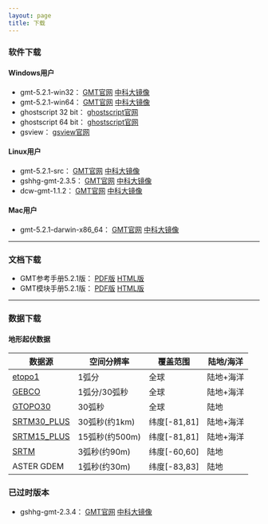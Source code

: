 ```yaml
---
layout: page
title: 下载
---
```


### 软件下载

#### Windows用户

- gmt-5.2.1-win32： [GMT官网](ftp://ftp.soest.hawaii.edu/gmt/bin/gmt-5.2.1-win32.exe)  [中科大镜像](http://mirrors.ustc.edu.cn/gmt/bin/gmt-5.2.1-win32.exe)
- gmt-5.2.1-win64： [GMT官网](ftp://ftp.soest.hawaii.edu/gmt/bin/gmt-5.2.1-win64.exe)  [中科大镜像](http://mirrors.ustc.edu.cn/gmt/bin/gmt-5.2.1-win64.exe)
- ghostscript 32 bit： [ghostscript官网](https://github.com/ArtifexSoftware/ghostpdl-downloads/releases/download/gs919/gs919w32.exe)
- ghostscript 64 bit： [ghostscript官网](https://github.com/ArtifexSoftware/ghostpdl-downloads/releases/download/gs919/gs919w64.exe)
- gsview： [gsview官网](http://www.gsview.com/downloads/gsview_setup_6.0.exe)

#### Linux用户

- gmt-5.2.1-src： [GMT官网](ftp://ftp.soest.hawaii.edu/gmt/gmt-5.2.1-src.tar.gz)  [中科大镜像](http://mirrors.ustc.edu.cn/gmt/gmt-5.2.1-src.tar.gz)
- gshhg-gmt-2.3.5： [GMT官网](ftp://ftp.soest.hawaii.edu/gmt/gshhg-gmt-2.3.5.tar.gz)  [中科大镜像](http://mirrors.ustc.edu.cn/gmt/gshhg-gmt-2.3.5.tar.gz)
- dcw-gmt-1.1.2： [GMT官网](ftp://ftp.soest.hawaii.edu/gmt/dcw-gmt-1.1.2.tar.gz)  [中科大镜像](http://mirrors.ustc.edu.cn/gmt/dcw-gmt-1.1.2.tar.gz)

#### Mac用户

- gmt-5.2.1-darwin-x86_64： [GMT官网](ftp://ftp.soest.hawaii.edu/gmt/bin/gmt-5.2.1-darwin-x84_64.dmg)  [中科大镜像](http://mirrors.ustc.edu.cn/gmt/bin/gmt-5.2.1-darwin-x84_64.dmg)

---

### 文档下载

- GMT参考手册5.2.1版： [PDF版](https://github.com/gmt-china/GMT_docs/releases/download/v5.2.1/GMT_docs-5.2.1.pdf) [HTML版](https://github.com/gmt-china/GMT_docs/releases/download/v5.2.1/GMT_docs-5.2.1-HTML.zip)
- GMT模块手册5.2.1版： [PDF版](https://github.com/gmt-china/GMT_modules/releases/download/v5.2.1/GMT_modules-5.2.1.pdf) [HTML版](https://github.com/gmt-china/GMT_modules/releases/download/v5.2.1/GMT_modules-5.2.1-HTML.zip)

---

### 数据下载

#### 地形起伏数据

| 数据源       			     | 空间分辨率     | 覆盖范围     | 陆地/海洋  |
|------------------------------|--------------|-------------|------------|
| [etopo1][etopo1]             | 1弧分         | 全球         | 陆地+海洋  |
| [GEBCO][GEBCO]               | 1弧分/30弧秒   | 全球         | 陆地+海洋  |
| [GTOPO30][GTOPO30]           | 30弧秒        | 全球         | 陆地       |
| [SRTM30_PLUS][SRTM30_PLUS]   | 30弧秒(约1km) | 纬度[-81,81] | 陆地+海洋  |
| [SRTM15_PLUS][SRTM15_PLUS]   | 15弧秒(约500m)| 纬度[-81,81] | 陆地+海洋  |
| [SRTM][SRTM]                 | 3弧秒(约90m)  | 纬度[-60,60] | 陆地       |
| ASTER GDEM                   | 1弧秒(约30m)  | 纬度[-83,83] | 陆地       |

[etopo1]: http://www.ngdc.noaa.gov/mgg/global/
[GEBCO]: http://www.bodc.ac.uk/data/online_delivery/gebco/
[GTOPO30]: ftp://edcftp.cr.usgs.gov/data/gtopo30/global/
[SRTM30_PLUS]: http://topex.ucsd.edu/WWW_html/srtm30_plus.html
[SRTM15_PLUS]: http://topex.ucsd.edu/WWW_html/mar_topo.html
[SRTM]:http://srtm.csi.cgiar.org/SELECTION/inputCoord.asp

### 已过时版本

- gshhg-gmt-2.3.4： [GMT官网](ftp://ftp.soest.hawaii.edu/gmt/legacy/gshhg-gmt-2.3.4.tar.g) [中科大镜像](http://mirrors.ustc.edu.cn/gmt/legacy/gshhg-gmt-2.3.4.tar.gz)
